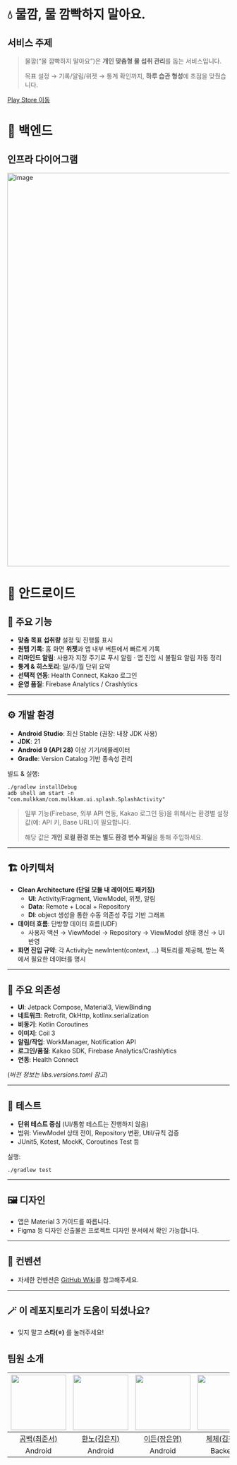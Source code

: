# **💧 물깜, 물 깜빡하지 말아요.**

## 서비스 주제

> 물깜(“물 깜빡하지 말아요”)은 **개인 맞춤형 물 섭취 관리**를 돕는 서비스입니다.
>
> 목표 설정 → 기록/알림/위젯 → 통계 확인까지, **하루 습관 형성**에 초점을 맞췄습니다.

[Play Store 이동](https://play.google.com/store/apps/details?id=com.mulkkam)


# 🧱 백엔드
## 인프라 다이어그램
<img width="1368" height="892" alt="image" src="https://github.com/user-attachments/assets/fb610be3-f418-454e-a4c2-fbfb4e575f39" />

# 🤖 안드로이드

## **📌 주요 기능**

- **맞춤 목표 섭취량** 설정 및 진행률 표시
- **원탭 기록**: 홈 화면 **위젯**과 앱 내부 버튼에서 빠르게 기록
- **리마인드 알림**: 사용자 지정 주기로 푸시 알림 · 앱 진입 시 불필요 알림 자동 정리
- **통계 & 히스토리**: 일/주/월 단위 요약
- **선택적 연동**: Health Connect, Kakao 로그인
- **운영 품질**: Firebase Analytics / Crashlytics

---

## **⚙️ 개발 환경**

- **Android Studio**: 최신 Stable (권장: 내장 JDK 사용)
- **JDK**: 21
- **Android 9 (API 28)** 이상 기기/에뮬레이터
- **Gradle**: Version Catalog 기반 종속성 관리

빌드 & 실행:

```
./gradlew installDebug
adb shell am start -n "com.mulkkam/com.mulkkam.ui.splash.SplashActivity"
```

> 일부 기능(Firebase, 외부 API 연동, Kakao 로그인 등)을 위해서는
환경별 설정 값(예: API 키, Base URL)이 필요합니다.
>
> 해당 값은 **개인 로컬 환경 또는 별도 환경 변수 파일**을 통해 주입하세요.

---

## **🏗 아키텍처**

- **Clean Architecture (단일 모듈 내 레이어드 패키징)**
    - **UI**: Activity/Fragment, ViewModel, 위젯, 알림
    - **Data**: Remote + Local + Repository
    - **DI**: object 생성을 통한 수동 의존성 주입 기반 그래프
- **데이터 흐름**: 단방향 데이터 흐름(UDF)
    - 사용자 액션 → ViewModel → Repository → ViewModel 상태 갱신 → UI 반영
- **화면 진입 규약**: 각 Activity는 newIntent(context, …) 팩토리를 제공해, 받는 쪽에서 필요한 데이터를 명시

---

## **🔗 주요 의존성**

- **UI**: Jetpack Compose, Material3, ViewBinding
- **네트워크**: Retrofit, OkHttp, kotlinx.serialization
- **비동기**: Kotlin Coroutines
- **이미지**: Coil 3
- **알림/작업**: WorkManager, Notification API
- **로그인/품질**: Kakao SDK, Firebase Analytics/Crashlytics
- **연동**: Health Connect

(*버전 정보는 libs.versions.toml 참고*)

---

## **🧪 테스트**

- **단위 테스트 중심** (UI/통합 테스트는 진행하지 않음)
- 범위: ViewModel 상태 전이, Repository 변환, Util/규칙 검증
- JUnit5, Kotest, MockK, Coroutines Test 등

실행:

```
./gradlew test
```

---

## **🖼 디자인**

- 앱은 Material 3 가이드를 따릅니다.
- Figma 등 디자인 산출물은 프로젝트 디자인 문서에서 확인 가능합니다.

---

## 💼 컨벤션

- 자세한 컨벤션은 [GitHub Wiki](https://github.com/woowacourse-teams/2025-mul-kkam/wiki/%ED%94%84%EB%A1%9C%EC%A0%9D%ED%8A%B8-%EC%84%A4%EB%AA%85)를 참고해주세요.

---

## 🪄 이 레포지토리가 도움이 되셨나요?

- 잊지 말고 **스타(⭐️)** 를 눌러주세요!



## 팀원 소개

|<img src="https://github.com/junseo511.png" width="125" />|<img src="https://github.com/hwannow.png" width="125" />|<img src="https://github.com/devfeijoa.png" width="125" />|<img src="https://github.com/CheChe903.png" width="125" />|<img src="https://github.com/2Jin1031.png" width="125" />|<img src="https://github.com/minSsan.png" width="125" />|<img src="https://github.com/Jin409.png" width="125" />|
|:---------:|:---------:|:---------:|:---------:|:---------:|:---------:|:---------:|
|[공백(최준서)](https://github.com/junseo511)|[환노(김은지)](https://github.com/hwannow)|[이든(장은영)](https://github.com/devfeijoa)|[체체(김진영)](https://github.com/CheChe903)|[칼리(이 진)](https://github.com/2Jin1031)|[밍곰(박민선)](https://github.com/minSsan)|[히로(진승희)](https://github.com/Jin409)|
|Android|Android|Android|Backend|Backend|Backend|Backend|
